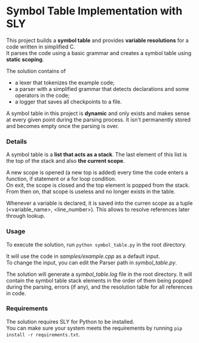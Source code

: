 # Symbol Table Implementation with SLY
This project builds a **symbol table** and provides **variable resolutions** for a code written in simplified C.\
It parses the code using a basic grammar and creates a symbol table using **static scoping**.

The solution contains of
* a lexer that tokenizes the example code;
* a parser with a simplified grammar that detects declarations and some operators in the code;
* a logger that saves all checkpoints to a file.

A symbol table in this project is **dynamic** and only exists and makes sense at every given point during the parsing process. It isn't permanently stored and becomes empty once the parsing is over.

### Details
A symbol table is a **list that acts as a stack**. The last element of this list is the top of the stack and also **the current scope**.

A new scope is opened (a new top is added) every time the code enters a function, if statement or a for loop condition.\
On exit, the scope is closed and the top element is popped from the stack. From then on, that scope is useless and no longer exists in the table.

Whenever a variable is declared, it is saved into the curren scope as a tuple (<variable_name>, <line_number>). This allows to resolve references later through lookup.

### Usage
To execute the solution, run ``python symbol_table.py`` in the root directory.

It will use the code in _samples/example.cpp_ as a default input.\
To change the input, you can edit the Parser path in _symbol_table.py_.

The solution will generate a _symbol_table.log_ file in the root directory. It will contain the symbol table stack elements in the order of them being popped during the parsing, errors (if any), and the resolution table for all references in code.

### Requirements
The solution requires SLY for Python to be installed.\
You can make sure your system meets the requirements by running ``pip install -r requirements.txt``.